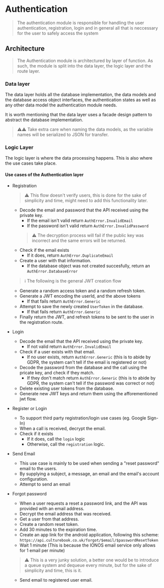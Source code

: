 # Authentication

> The authentication module is responsible for handling the user authentication, registration, login and in general all that is neccessary for the user to safely access the system

## Architecture

> The Authentication module is architectured by layer of function. As such, the module is split into the data layer, the logic layer and the route layer.

### Data layer

The data layer holds all the database implementation, the data models and the database access object interfaces, the authentication states as well as any other data model the authentication module needs.

It is worth mentioning that the data layer uses a facade design pattern to abstract the database implementation.

> ⚠️⚠️ Take extra care when naming the data models, as the variable names will be serialized to JSON for transfer.

### Logic Layer

The logic layer is where the data processing happens. This is also where the use cases take place.

#### Use cases of the Authentication layer

- Registration
  > ⚠️ This flow doesn't verify users, this is done for the sake of simplicity and time, might need to add this functionality later.
  - Decode the email and password that the API received using the private key.
    - If the email isn't valid return `AuthError.InvalidEmail`
    - If the password isn't valid return `AuthError.InvalidPassword`
    > ⚠️ The decryption process will fail if the public key was incorrect and the same errors will be returned.
  - Check if the email exists
    - If it does, return `AuthError.DuplicateEmail`
  - Create a user with that information.
    - If the database object was not created succesfully, return an `AuthError.DatabaseError`
  > ℹ️ The following is the general JWT creation flow
  - Generate a random access token and a random refresh token.
  - Generate a JWT encoding the userId, and the above tokens
    - If that fails return `AuthError.Generic`
  - Attempt to save the newly created `UserToken` in the database.
    - If that fails return `AuthError.Generic`
  - Finally return the JWT, and refresh tokens to be sent to the user in the registration route.

- Login

  - Decode the email that the API received using the private key.
    - If not valid return `AuthError.InvalidEmail`
  - Check if a user exists with that email.
    - If no user exists, return `AuthError.Generic` (this is to abide by GDPR, the system can't tell if the email is registered or not)
  - Decode the password from the database and the call using the pricate key, and check if they match.
    - If they don't match return `AuthError.Generic` (this is to abide by GDPR, the system can't tell if the password was correct or not)
  - Delete existing user tokens from the database.
  - Generate new JWT keys and return them using the afforementioned jwt flow.

- Register or Login
  - To support third party registration/login use cases (eg. Google Sign-In)
  - When a call is received, decrypt the email.
  - Check if it exists
    - If it does, call the `login` logic
    - Otherwise, call the `registration` logic.

- Send Email
  - This use case is mainly to be used when sending a "reset password" email to the users.
  - By supplying a subject, a message, an email and the email's account configuration.
  - Attempt to send an email

- Forgot password
  - When a user requests a reset a password link, and the API was provided with an email address.
  - Decrypt the email address that was received.
  - Get a user from that address.
  - Create a random reset token.
  - Add 30 minutes to the expiration time.
  - Create an app link for the android application, following this scheme: `https://api.culturebook.co.uk/forgot/$email/$passwordResetToken`
  - Wait 1 minute (This is because the IONOS email service only allows for 1 email per minute)
  > ⚠️ This is a very junky solution, a better one would be to introduce a queue system and dequeue every minute, but for the sake of simplicity and time, this is it.
  - Send email to registered user email.
